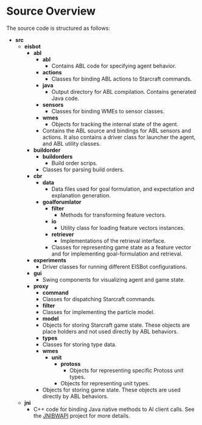 # Source Overview #

The source code is structured as follows:

  * **src**
    * **eisbot**
      * **abl**
        * **abl**
          * Contains ABL code for specifying agent behavior.
        * **actions**
          * Classes for binding ABL actions to Starcraft commands.
        * **java**
          * Output directory for ABL compilation. Contains generated Java code.
        * **sensors**
          * Classes for binding WMEs to sensor classes.
        * **wmes**
          * Objects for tracking the internal state of the agent.
        * Contains the ABL source and bindings for ABL sensors and actions. It also contains a driver class for launcher the agent, and ABL utility classes.
      * **buildorder**
        * **buildorders**
          * Build order scrips.
        * Classes for parsing build orders.
      * **cbr**
        * **data**
          * Data files used for goal formulation, and expectation and explanation generation.
        * **goalforumlator**
          * **filter**
            * Methods for transforming feature vectors.
          * **io**
            * Utility class for loading feature vectors instances.
          * **retriever**
            * Implementations of the retrieval interface.
          * Classes for representing game state as a feature vector and for implementing goal-formulation and retrieval.
      * **experiments**
        * Driver classes for running different EISBot configurations.
      * **gui**
        * Swing components for visualizing agent and game state.
      * **proxy**
        * **command**
        * Classes for dispatching Starcraft commands.
        * **filter**
        * Classes for implementing the particle model.
        * **model**
        * Objects for storing Starcraft game state. These objects are place holders and not used directly by ABL behaviors.
        * **types**
        * Classes for storing type data.
        * **wmes**
          * **unit**
            * **protoss**
              * Objects for representing specific Protoss unit types.
            * Objects for representing unit types.
        * Objects for storing game state. These objects are used directly by ABL behaviors.
    * **jni**
      * C++ code for binding Java native methods to AI client calls. See the [JNIBWAPI](http://code.google.com/p/jnibwapi/) project for more details.